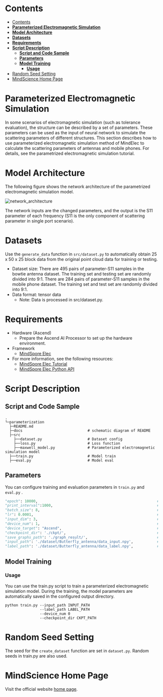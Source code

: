 # Contents

<!-- TOC -->

- [Contents](#contents)
- [**Parameterized Electromagnetic Simulation**](#parameterized-electromagnetic-simulation)
- [**Model Architecture**](#model-architecture)
- [**Datasets**](#datasets)
- [**Requirements**](#requirements)
- [**Script Description**](#script-description)
    - [**Script and Code Sample**](#script-and-code-sample)
    - [**Parameters**](#parameters)
    - [**Model Training**](#model-training)
        - [**Usage**](#usage)
- [Random Seed Setting](#random-seed-setting)
- [MindScience Home Page](#mindscience-home-page)

<!-- /TOC -->

# **Parameterized Electromagnetic Simulation**

In some scenarios of electromagnetic simulation (such as tolerance evaluation), the structure can be described by a set of parameters. These parameters can be used as the input of neural network to simulate the scattering parameters of different structures. This section describes how to use parameterized electromagnetic simulation method of MindElec to calculate the scattering parameters of antennas and mobile phones. For details, see the parametrized electromagnetic simulation tutorial.

# **Model Architecture**

The following figure shows the network architecture of the parametrized electromagnetic simulation model.

![network_architecture](./docs/network_architecture_en.jpg)

The network inputs are the changed parameters, and the output is the S11 parameter of each frequency (S11 is the only component of scattering parameter in single port scenario).

# **Datasets**

Use the `generate_data` function in `src/dataset.py` to automatically obtain 25 x 50 x 25 block data from the original point cloud data for training or testing.

- Dataset size: There are 495 pairs of parameter-S11 samples in the bowtie antenna dataset. The training set and testing set are randomly divided into 9:1. There are 284 pairs of parameter-S11 samples in the mobile phone dataset. The training set and test set are randomly divided into 9:1.
- Data format: tensor data
    - Note: Data is processed in src/dataset.py.

# **Requirements**

- Hardware (Ascend)
    - Prepare the Ascend AI Processor to set up the hardware environment.
- Framework
    - [MindSpore Elec](https://gitee.com/mindspore/mindscience/tree/master/MindElec)
- For more information, see the following resources:
    - [MindSpore Elec Tutorial](https://www.mindspore.cn/mindelec/docs/en/master/intro_and_install.html)
    - [MindSpore Elec Python API](https://www.mindspore.cn/mindelec/docs/en/master/mindelec.architecture.html)

# **Script Description**

## **Script and Code Sample**

```path
.
└─parameterization
  ├─README.md
  ├─docs                              # schematic diagram of README
  ├─src
    ├──dataset.py                     # Dataset config
    ├──loss.py                        # Loss function
    ├──maxwell_model.py               # Parameterized electromagnetic simulation model
  ├──train.py                         # Model train
  ├──eval.py                          # Model eval
```

## **Parameters**

You can configure training and evaluation parameters in  `train.py`  and  `eval.py` .

```python
"epoch": 10000,                                                       # number of epochs
"print_interval":1000,                                                # interval for evaluation
"batch_size": 8,                                                      # size of mini-batch
"lr": 0.0001,                                                         # basic learning rate
"input_dim": 3,                                                       # parameter Dimension
"device_num": 1,                                                      # training in this equipment
"device_target": "Ascend",                                            # device Name Ascend/GPU
"checkpoint_dir": './ckpt/',                                          # checkpoint saved path
"save_graphs_path": './graph_result/',                                # graphs saved path
"input_path": './dataset/Butterfly_antenna/data_input.npy',           # input parameter dataset path
"label_path": './dataset/Butterfly_antenna/data_label.npy',           # output S11 dataset Path
```

## **Model Training**

### **Usage**

You can use the train.py script to train a parameterized electromagnetic simulation model. During the training, the model parameters are automatically saved in the configured output directory.

```shell
python train.py --input_path INPUT_PATH
                --label_path LABEL_PATH
                --device_num 0
                --checkpoint_dir CKPT_PATH
```

# Random Seed Setting

The seed for the `create_dataset` function are set in `dataset.py`. Random seeds in train.py are also used.

# MindScience Home Page

Visit the official website [home page](<https://gitee.com/mindspore/mindscience>).
